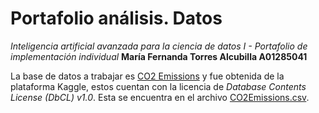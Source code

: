 # Portafolio análisis. Datos
*Inteligencia artificial avanzada para la ciencia de datos I - Portafolio de implementación individual*
**María Fernanda Torres Alcubilla A01285041**

La base de datos a trabajar es [CO2 Emissions](https://www.kaggle.com/datasets/bhuviranga/co2-emissions) y fue obtenida de la plataforma Kaggle, estos cuentan con la licencia de *Database Contents License (DbCL) v1.0*. Esta se encuentra en el archivo [CO2Emissions.csv](CO2Emissions.csv).
